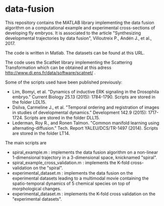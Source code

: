 # data-fusion
This repository contains the MATLAB library implementing the data fusion algorithm on a computational example and experimental cross-sections of developing fly embryos. It is associated to the article "Synthesizing developmental trajectories by data fusion", Villoutreix P., Andén J., et al., 2017.

The code is written in Matlab. The datasets can be found at this URL. 

The code uses the ScatNet library implementing the Scattering Transformation which can be obtained at this adress http://www.di.ens.fr/data/software/scatnet/ .

Some of the scripts used have been published previously:
- Lim, Bomyi, et al. "Dynamics of inductive ERK signaling in the Drosophila embryo." Current Biology 25.13 (2015): 1784-1790.
    Scripts are stored in the folder LDL15.
- Dsilva, Carmeline J., et al. "Temporal ordering and registration of images in studies of developmental dynamics." Development 142.9 (2015): 1717-1724.
    Scripts are stored in the folder DLL15.
- Lederman, Roy R., and Ronen Talmon. "Common manifold learning using alternating-diffusion."  Tech. Report YALEU/DCS/TR-1497 (2014).
    Scripts are stored in the folder LT14.
    
The main scripts are 
- spiral_example.m : implements the data fusion algorithm on a non-linear 1-dimensional trajectory in a 3-dimensional space, knicknamed "spiral".
- spiral_example_cross_validation.m : implements the K-fold cross-validation on the "spiral".
- experimental_dataset.m : implements the data fusion on the experimental datasets leading to a multimodal movie containing the spatio-temporal dynamics of 5 chemical species on top of morphological changes.
- experimental_dataset.m : implements the K-fold cross validation on the "experimental datasets".
